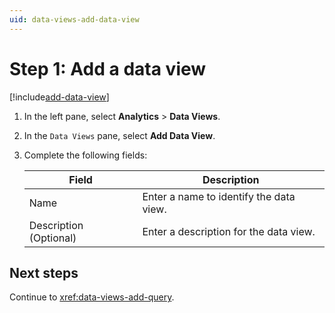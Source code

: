 ```yaml
---
uid: data-views-add-data-view
---
```


# Step 1: Add a data view

[!include[add-data-view](_includes/add-data-view.md)]

1. In the left pane, select **Analytics** > **Data Views**.

1. In the `Data Views` pane, select **Add Data View**.

1. Complete the following fields:

   | Field | Description |
   |--|--|
   | Name | Enter a name to identify the data view. |
   | Description (Optional) | Enter a description for the data view. |

## Next steps

Continue to <xref:data-views-add-query>.
